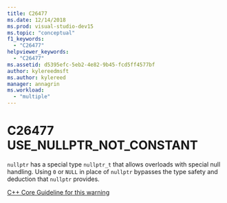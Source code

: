 ```yaml
---
title: C26477
ms.date: 12/14/2018
ms.prod: visual-studio-dev15
ms.topic: "conceptual"
f1_keywords:
  - "C26477"
helpviewer_keywords:
  - "C26477"
ms.assetid: d5395efc-5eb2-4e82-9b45-fcd5ff4577bf
author: kylereedmsft
ms.author: kylereed
manager: annagrin
ms.workload:
  - "multiple"
---
```

# C26477 USE_NULLPTR_NOT_CONSTANT

`nullptr` has a special type `nullptr_t` that allows overloads with special null handling. Using `0` or `NULL` in place of `nullptr` bypasses the type safety and deduction that `nullptr` provides.

[C++ Core Guideline for this warning](https://github.com/isocpp/CppCoreGuidelines/blob/master/CppCoreGuidelines.md#Res-nullptr)
